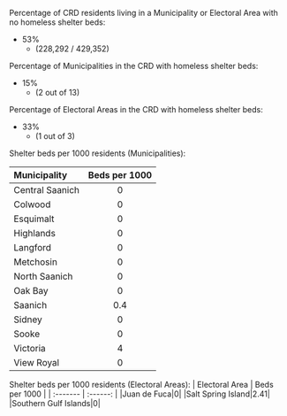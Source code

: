 Percentage of CRD residents living in a Municipality or Electoral Area with no homeless shelter beds:
* 53%
  * (228,292 / 429,352)

Percentage of Municipalities in the CRD with homeless shelter beds:
* 15%
  * (2 out of 13)

Percentage of Electoral Areas in the CRD with homeless shelter beds:
* 33%
  * (1 out of 3)
  
Shelter beds per 1000 residents (Municipalities):

| Municipality | Beds per 1000 | 
| :------- | :------: |
|Central Saanich|0|
|Colwood|0|
|Esquimalt|0|
|Highlands|0|
|Langford|0|
|Metchosin|0|
|North Saanich|0|
|Oak Bay|0|
|Saanich|0.4|
|Sidney|0|
|Sooke|0|
|Victoria|4|
|View Royal|0|

Shelter beds per 1000 residents (Electoral Areas):
| Electoral Area | Beds per 1000 | 
| :------- | :------: |
|Juan de Fuca|0|
|Salt Spring Island|2.41|
|Southern Gulf Islands|0|

  
